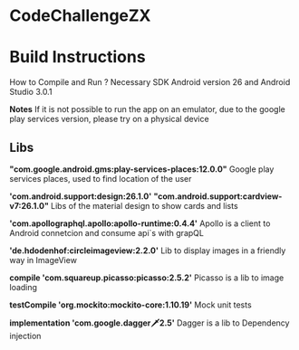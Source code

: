 # CodeChallengeZX



# Build Instructions 

How to Compile and Run ?
Necessary SDK Android version 26 and Android Studio 3.0.1

**Notes**
If it is not possible to run the app on an emulator, due to the google play services version, please try on a physical device

## Libs

**"com.google.android.gms:play-services-places:12.0.0"**
Google play services places, used to find location of the user
  
**'com.android.support:design:26.1.0'**
**"com.android.support:cardview-v7:26.1.0"**
Libs of the material design to show cards and lists
  
**'com.apollographql.apollo:apollo-runtime:0.4.4'**
  Apollo is a client to Android connetcion and consume api`s with grapQL
  
**'de.hdodenhof:circleimageview:2.2.0'**
Lib to display images in a friendly way in ImageView
  
**compile 'com.squareup.picasso:picasso:2.5.2'**
Picasso is a lib to image loading 
  
**testCompile 'org.mockito:mockito-core:1.10.19'**
  Mock unit tests
  
**implementation 'com.google.dagger:dagger:2.5'**
Dagger is a lib to Dependency injection

